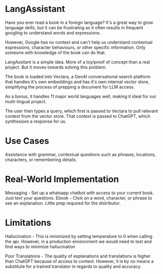 # LangAssistant
Have you ever read a book in a foreign language? It's a great way to grow language skills, but it can be frustrating as it often results in frequent googling to understand words and expressions.

However, Google has no context and can't help us understand contextual expressions, character behaviours, or other specific information. Only someone with knowledge of the book can do that.

LangAssitant is a simple idea. More of a toy/proof of concept than a real project. But it moves towards solving this problem. 

The book is loaded into Vectara, a GenAI conversational search platform that handles it's own embeddings and has it's own internal vector store, simplifying the process of prepping a document for LLM access.

As a bonus, it handles 11 major world languages well, making it ideal for our multi-lingual project.

The user then types a query, which first is passed to Vectara to pull relevant context from the vector store. That context is passed to ChatGPT, which synthesises a response for us.

# Use Cases
Assistance with grammar, contextual questions such as phrases, locations, characters, or remembering details.

# Real-World Implementation
Messaging - Set up a whatsapp chatbot with access to your current book. Just text your questions.
Ebook - Click on a word, character, or phrase to see an explanation. Little prep required for the distributor.

# Limitations 
Hallucination - This is minimized by setting temperature to 0 when calling the api. However, in a production environment we would need to test and find ways to minimize hallucination

Poor Translations - The quality of explanations and translations is higher than ChatGPT because of access to context. However, it is by no means a substitute for a trained translator in regards to quality and accuracy.